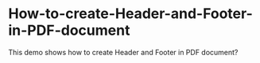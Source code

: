 # How-to-create-Header-and-Footer-in-PDF-document
This demo shows how to create Header and Footer in PDF document?
